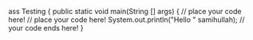 ass Testing {
  public static void main(String [] args) {
    // place your code here!
    // place your code here!
    System.out.println("Hello " samihullah);
    // your code ends here!
  }
